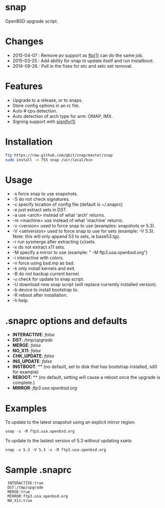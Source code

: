 snap
====
OpenBSD upgrade script.

Changes
=======
* 2015-04-07 : Remove pv support as [ftp(1)](http://www.openbsd.org/cgi-bin/man.cgi/OpenBSD-current/man1/ftp.1?query=ftp&arch=i386) can do the same job.
* 2015-03-25 : Add ability for snap to update itself and run installboot.
* 2014-09-26 : Pull in the fixes for etc and xetc set removal.

Features
========
* Upgrade to a release, or to snaps.
* Store config options in an rc file.
* Auto # cpu detection.
* Auto detection of arch type for arm: OMAP, IMX.
* Signing support with [signify(1)](http://www.openbsd.org/cgi-bin/man.cgi?query=signify&apropos=0&sektion=0&manpath=OpenBSD+Current&arch=i386&format=html)

Installation
============

``` sh
ftp https://raw.github.com/qbit/snap/master/snap
sudo install -m 755 snap /usr/local/bin
```

Usage
=====
*  -s force snap to use snapshots.
*  -S do not check signatures.
*  -c specify location of config file (default is ~/.snaprc)
*  -e just extract sets in DST.
*  -a <arch> use \<arch\> instead of what 'arch' returns.
*  -m \<machine\> use <machine> instead of what 'machine' returns.
*  -v \<version\> used to force snap to use <version> (examples: snapshots or 5.3).
*  -V \<setversion\> used to force snap to use <setversion> for sets (example: -V 5.3). Note: this will only append 53 to sets, ie base53.tgz.
*  -r run sysmerge after extracting {x}sets.
*  -x do not extract x11 sets.
*  -M specify a mirror to use (example: " -M ftp3.usa.openbsd.org")
*  -i interactive with colors.
*  -n force using bsd.mp as bsd.
*  -k only install kernels and exit.
*  -B do not backup current kernel.
*  -u check for update to snap script.
*  -U download new snap script (will replace currently installed version).
*  -b device to install bootstrap to.
*  -R reboot after installation.
*  -h help.

.snaprc options and defaults
=======
* **INTERACTIVE**: *false*
* **DST**: */tmp/upgrade*
* **MERGE**: *false*
* **NO_X11**: *false*
* **CHK_UPDATE**: *false*
* **INS_UPDATE**: *false*
* **INSTBOOT**: ** (no default, set to disk that has bootstrap installed, sd0 for example)
* **REBOOT**: ** (no default, setting will cause a reboot once the upgrade is complete.)
* **MIRROR**: *ftp3.usa.openbsd.org*

Examples
========
  To update to the latest snapshot using an explicit mirror
  region:

    snap -s -M ftp3.usa.openbsd.org

  To update to the lastest version of 5.3 without updating xsets:

    snap -v 5.3 -V 5.3 -x -M ftp3.usa.openbsd.org

Sample .snaprc
==============

```
 INTERACTIVE:true
 DST:/tmp/upgrade
 MERGE:true
 MIRROR:ftp3.usa.openbsd.org
 NO_X11:true
```
